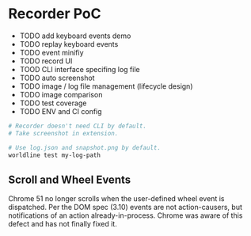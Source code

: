 # Recorder PoC

* TODO add keyboard events demo
* TODO replay keyboard events
* TODO event minifiy
* TODO record UI
* TOOD CLI interface specifing log file
* TODO auto screenshot
* TODO image / log file management (lifecycle design)
* TODO image comparison
* TODO test coverage
* TODO ENV and CI config

``` bash
# Recorder doesn't need CLI by default.
# Take screenshot in extension.

# Use log.json and snapshot.png by default.
worldline test my-log-path
```


## Scroll and Wheel Events
Chrome 51 no longer scrolls when the user-defined wheel event is dispatched. Per the DOM spec (3.10) events are not action-causers, but notifications of an action already-in-process. Chrome was aware of this defect and has not finally fixed it.
